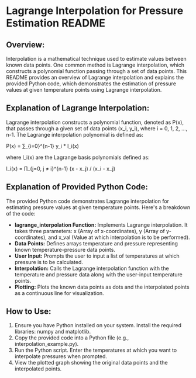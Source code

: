 <!DOCTYPE html>
<html lang="en">

<head>
    <meta charset="UTF-8">
    <meta name="viewport" content="width=device-width, initial-scale=1.0">
    <title>Lagrange Interpolation for Pressure Estimation README</title>
</head>

<body>
    <h1>Lagrange Interpolation for Pressure Estimation README</h1>
    <h2>Overview:</h2>
    <p>Interpolation is a mathematical technique used to estimate values between known data points. One common method is Lagrange interpolation, which constructs a polynomial function passing through a set of data points. This README provides an overview of Lagrange interpolation and explains the provided Python code, which demonstrates the estimation of pressure values at given temperature points using Lagrange interpolation.</p>
    <h2>Explanation of Lagrange Interpolation:</h2>
    <p>Lagrange interpolation constructs a polynomial function, denoted as P(x), that passes through a given set of data points (x_i, y_i), where i = 0, 1, 2, ..., n-1. The Lagrange interpolation polynomial is defined as:</p>
    <p>P(x) = ∑_{i=0}^{n-1} y_i * l_i(x)</p>
    <p>where l_i(x) are the Lagrange basis polynomials defined as:</p>
    <p>l_i(x) = ∏_{j=0, j ≠ i}^{n-1} (x - x_j) / (x_i - x_j)</p>
    <h2>Explanation of Provided Python Code:</h2>
    <p>The provided Python code demonstrates Lagrange interpolation for estimating pressure values at given temperature points. Here's a breakdown of the code:</p>
    <ul>
        <li><strong>lagrange_interpolation Function:</strong> Implements Lagrange interpolation. It takes three parameters: x (Array of x-coordinates), y (Array of y-coordinates), and x_val (Value at which interpolation is to be performed).</li>
        <li><strong>Data Points:</strong> Defines arrays temperature and pressure representing known temperature-pressure data points.</li>
        <li><strong>User Input:</strong> Prompts the user to input a list of temperatures at which pressure is to be calculated.</li>
        <li><strong>Interpolation:</strong> Calls the Lagrange interpolation function with the temperature and pressure data along with the user-input temperature points.</li>
        <li><strong>Plotting:</strong> Plots the known data points as dots and the interpolated points as a continuous line for visualization.</li>
    </ul>
    <h2>How to Use:</h2>
    <ol>
        <li>Ensure you have Python installed on your system. Install the required libraries: numpy and matplotlib.</li>
        <li>Copy the provided code into a Python file (e.g., interpolation_example.py).</li>
        <li>Run the Python script. Enter the temperatures at which you want to interpolate pressures when prompted.</li>
        <li>View the plotted graph showing the original data points and the interpolated points.</li>
    </ol>
   
</body>

</html>
